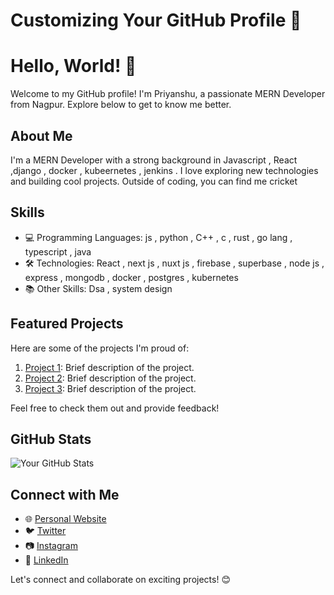 # Customizing Your GitHub Profile 🚀
# Hello, World! 👋

Welcome to my GitHub profile! I'm Priyanshu, a passionate MERN Developer from Nagpur. Explore below to get to know me better.

## About Me

I'm a MERN Developer with a strong background in Javascript , React ,django , docker , kubeernetes , jenkins . I love exploring new technologies and building cool projects. Outside of coding, you can find me cricket 

## Skills

- 💻 Programming Languages: js , python , C++ , c , rust , go lang , typescript , java 
- 🛠️ Technologies: React , next js , nuxt js , firebase , superbase , node js , express , mongodb , docker , postgres , kubernetes 
- 📚 Other Skills: Dsa , system design 

## Featured Projects

Here are some of the projects I'm proud of:

1. [Project 1](link-to-project-1): Brief description of the project.
2. [Project 2](link-to-project-2): Brief description of the project.
3. [Project 3](link-to-project-3): Brief description of the project.

Feel free to check them out and provide feedback!

## GitHub Stats

![Your GitHub Stats](https://github-readme-stats.vercel.app/api?username=your-username&show_icons=true&theme=radical)

## Connect with Me

- 🌐 [Personal Website](your-website-url)
- 🐦 [Twitter](https://twitter.com/your-twitter)
- 📷 [Instagram](https://instagram.com/your-instagram)
- 💼 [LinkedIn](https://linkedin.com/in/your-linkedin)

Let's connect and collaborate on exciting projects! 😊
